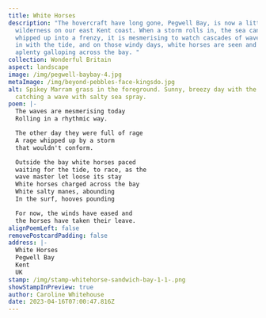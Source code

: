 ```yaml
---
title: White Horses
description: "The hovercraft have long gone, Pegwell Bay, is now a little bit of
  wilderness on our east Kent coast. When a storm rolls in, the sea can be
  whipped up into a frenzy, it is mesmerising to watch cascades of waves rolling
  in with the tide, and on those windy days, white horses are seen and heard
  aplenty galloping across the bay. "
collection: Wonderful Britain
aspect: landscape
image: /img/pegwell-baybay-4.jpg
metaImage: /img/beyond-pebbles-face-kingsdo.jpg
alt: Spikey Marram grass in the foreground. Sunny, breezy day with the wind
  catching a wave with salty sea spray.
poem: |-
  The waves are mesmerising today
  Rolling in a rhythmic way.

  The other day they were full of rage
  A rage whipped up by a storm 
  that wouldn't conform.

  Outside the bay white horses paced
  waiting for the tide, to race, as the
  wave master let loose its stay
  White horses charged across the bay
  White salty manes, abounding
  In the surf, hooves pounding

  For now, the winds have eased and
  the horses have taken their leave.
alignPoemLeft: false
removePostcardPadding: false
address: |-
  White Horses
  Pegwell Bay
  Kent
  UK
stamp: /img/stamp-whitehorse-sandwich-bay-1-1-.png
showStampInPreview: true
author: Caroline Whitehouse
date: 2023-04-16T07:00:47.816Z
---
```

